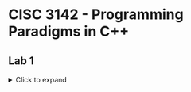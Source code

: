 # CISC 3142 - Programming Paradigms in C++

## Lab 1
<details>
    <summary>Click to expand</summary>

    ### Problem Description

    ### Problem Solving Techniques

    ### How to use?

</details>

